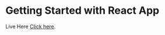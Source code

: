 # Getting Started with React App


Live Here [Click here](https://Vinod-brs.github.io/movie-search).
